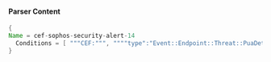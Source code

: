 #### Parser Content
```Java
{
Name = cef-sophos-security-alert-14
  Conditions = [ """CEF:""", """"type":"Event::Endpoint::Threat::PuaDetected"""" ]
}
```
